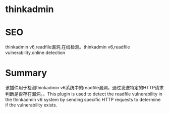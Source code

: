 # thinkadmin
# SEO
thinkadmin v6,readfile漏洞,在线检测。thinkadmin v6,readfile vulnerability,online detection
# Summary
该插件用于检测thinkadmin v6系统中的readfile漏洞，通过发送特定的HTTP请求判断是否存在漏洞。。This plugin is used to detect the readfile vulnerability in the thinkadmin v6 system by sending specific HTTP requests to determine if the vulnerability exists.
